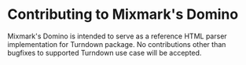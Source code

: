 # Contributing to Mixmark's Domino

Mixmark's Domino is intended to serve as a reference HTML parser implementation for Turndown package.
No contributions other than bugfixes to supported Turndown use case will be accepted.
